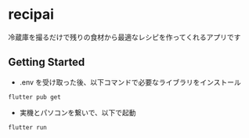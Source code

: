 # recipai

冷蔵庫を撮るだけで残りの食材から最適なレシピを作ってくれるアプリです

## Getting Started

- .env を受け取った後、以下コマンドで必要なライブラリをインストール

```
flutter pub get
```

- 実機とパソコンを繋いで、以下で起動

```
flutter run
```
